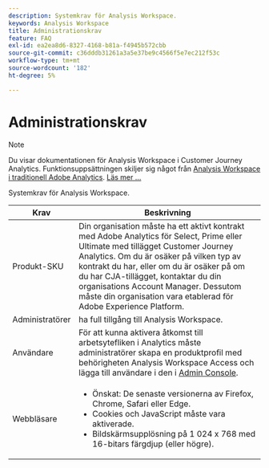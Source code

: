 ```yaml
---
description: Systemkrav för Analysis Workspace.
keywords: Analysis Workspace
title: Administrationskrav
feature: FAQ
exl-id: ea2ea8d6-8327-4168-b81a-f4945b572cbb
source-git-commit: c36dddb31261a3a5e37be9c4566f5e7ec212f53c
workflow-type: tm+mt
source-wordcount: '182'
ht-degree: 5%

---
```


# Administrationskrav

>[!NOTE]
>
>Du visar dokumentationen för Analysis Workspace i Customer Journey Analytics. Funktionsuppsättningen skiljer sig något från [Analysis Workspace i traditionell Adobe Analytics](https://experienceleague.adobe.com/docs/analytics/analyze/analysis-workspace/home.html). [Läs mer …](/help/getting-started/cja-aa.md)

Systemkrav för Analysis Workspace.

| Krav | Beskrivning |
|--- |--- |
| Produkt-SKU | Din organisation måste ha ett aktivt kontrakt med Adobe Analytics för Select, Prime eller Ultimate med tillägget Customer Journey Analytics. Om du är osäker på vilken typ av kontrakt du har, eller om du är osäker på om du har CJA-tillägget, kontaktar du din organisations Account Manager. Dessutom måste din organisation vara etablerad för Adobe Experience Platform. |
| Administratörer | ha full tillgång till Analysis Workspace. |
| Användare | För att kunna aktivera åtkomst till arbetsytefliken i Analytics måste administratörer skapa en produktprofil med behörigheten Analysis Workspace Access och lägga till användare i den i [Admin Console](https://experienceleague.adobe.com/docs/analytics/admin/admin-console/permissions/product-profile.html). |
| Webbläsare | <ul><li>Önskat: De senaste versionerna av Firefox, Chrome, Safari eller Edge.</li><li>Cookies och JavaScript måste vara aktiverade.</li><li>Bildskärmsupplösning på 1 024 x 768 med 16-bitars färgdjup (eller högre).</li></ul> |
